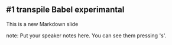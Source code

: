 ##  #1 transpile Babel experimantal

This is a new Markdown slide

note:
    Put your speaker notes here.
    You can see them pressing 's'.
